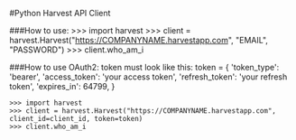 #Python Harvest API Client

###How to use:
    >>> import harvest
    >>> client = harvest.Harvest("https://COMPANYNAME.harvestapp.com", "EMAIL", "PASSWORD")
    >>> client.who_am_i


###How to use OAuth2:
token must look like this:
token = { 
	'token_type': 'bearer', 
	'access_token': 'your access token', 
	'refresh_token': 'your refresh token',
	'expires_in': 64799,
}

    >>> import harvest
    >>> client = harvest.Harvest("https://COMPANYNAME.harvestapp.com", client_id=client_id, token=token)
    >>> client.who_am_i
